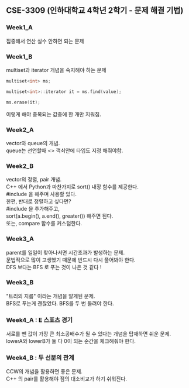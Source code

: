 ## CSE-3309 (인하대학교 4학년 2학기 - 문제 해결 기법)

### Week1_A
집중해서 연산 실수 안하면 되는 문제

### Week1_B
multiset과 iterator 개념을 숙지해야 하는 문제

```cpp
multiset<int> ms;   

multiset<int>::iterator it = ms.find(value);   

ms.erase(it);
```
이렇게 해야 중복되는 값중에 한 개만 지워짐.

### Week2_A
vector와 queue의 개념.   
queue는 선언할때 <> 꺽쇠안에 타입도 지정 해줘야함.

### Week2_B
vector의 정렬, pair 개념.   
C++ 에서 Python과 마찬가지로 sort() 내장 함수를 제공한다.   
#include <algorithm> 을 해주며 사용할 있다.   
한편, 반대로 정렬하고 싶다면?   
#include <functional> 을 추가해주고,   
sort(a.begin(), a.end(), greater<int>()) 해주면 된다.   
또는, compare 함수를 커스텀한다.   

### Week3_A
parent를 일일이 찾아나서면 시간초과가 발생하는 문제.   
문법적으로 많이 고생했기 때문에 반드시 다시 풀어봐야 한다.   
DFS 보다는 BFS 로 푸는 것이 나은 것 같다 !

### Week3_B
"트리의 지름" 이라는 개념을 알게된 문제.   
BFS로 푸는게 괜찮았다. BFS를 두 번 돌려야 한다.

### Week4_A : E 스포츠 경기
서로를 뺀 값이 가장 큰 최소공배수가 될 수 있다는 개념을 탑재하면 쉬운 문제.   
lowerA와 lowerB가 둘 다 0이 되는 순간을 체크해줘야 한다.

### Week4_B : 두 선분의 관계
CCW의 개념을 활용하면 좋은 문제.   
C++ 의 pair를 활용해야 점의 대소비교가 하기 쉬워진다.
